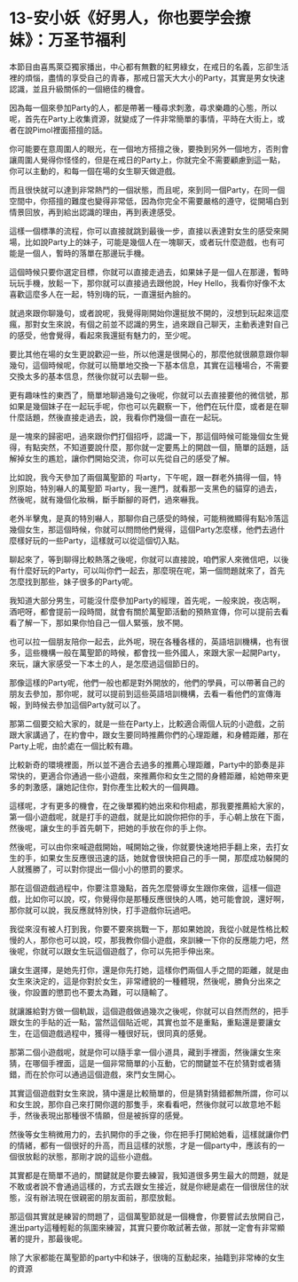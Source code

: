 # 13-安小妖《好男人，你也要学会撩妹》：万圣节福利

本節目由喜馬萊亞獨家播出，中心都有無數的紅男綠女，在戒日的名義，忘卻生活裡的煩惱，盡情的享受自己的青春，那戒日當天大大小的Party，其實是男女快速認識，並且升級關係的一個絕佳的機會。

因為每一個來參加Party的人，都是帶著一種尋求刺激，尋求樂趣的心態，所以呢，首先在Party上收集資源，就變成了一件非常簡單的事情，平時在大街上，或者在說Pimol裡面搭擅的話。

你可能要在意周圍人的眼光，在一個地方搭擅之後，要換到另外一個地方，否則會讓周圍人覺得你怪怪的，但是在戒日的Party上，你就完全不需要顧慮到這一點，你可以主動的，和每一個在場的女生聊天做遊戲。

而且很快就可以達到非常熱鬥的一個狀態，而且呢，來到同一個Party，在同一個空間中，你搭擅的難度也變得非常低，因為你完全不需要嚴格的遵守，從開場白到情景回放，再到給出認識的理由，再到表達感受。

這樣一個標準的流程，你可以直接就跳到最後一步，直接以表達對女生的感受來開場，比如說Party上的妹子，可能是幾個人在一塊聊天，或者玩什麼遊戲，也有可能是一個人，暫時的落單在那邊玩手機。

這個時候只要你選定目標，你就可以直接走過去，如果妹子是一個人在那邊，暫時玩玩手機，放鬆一下，那你就可以直接過去跟他說，Hey Hello，我看你好像不太喜歡這麼多人在一起，特別嗨的玩，一直還挺內臉的。

就過來跟你聊幾句，或者說呢，我覺得剛開始你還挺放不開的，沒想到玩起來這麼瘋，那對女生來說，有個之前並不認識的男生，過來跟自己聊天，主動表達對自己的感受，他會覺得，看起來我還挺有魅力的，至少呢。

要比其他在場的女生更說歡迎一些，所以他還是很開心的，那麼他就很願意跟你聊幾句，這個時候呢，你就可以簡單地交換一下基本信息，其實在這種場合，不需要交換太多的基本信息，然後你就可以去聊一些。

更有趣味性的東西了，簡單地聊過幾句之後呢，你就可以去直接要他的微信號，那如果是幾個妹子在一起玩手呢，你也可以先觀察一下，他們在玩什麼，或者是在聊什麼話題，然後直接走過去，說，我看你們幾個一直在一起玩。

是一塊來的歸密吧，過來跟你們打個招呼，認識一下，那這個時候可能幾個女生覺得，有點突然，不知道要說什麼，那你就一定要馬上的開啟一個，簡單的話題，話解掉女生的尷尬，讓你們開始交流，你可以先從自己的感受了解。

比如說，我今天參加了兩個萬聖節的 파arty，下午呢，跟一群老外搞得一個，特別原始，特別嚇人的萬聖節 파arty，我一進門，就看那一支黑色的貓穿的過去，然後呢，就有幾個化妝稱，斷手斷腳的哥們，過來嚇我。

老外半擊鬼，是真的特別嚇人，那聊你自己感受的時候，可能稍微顯得有點冷落這幾個女生，那這個時候，你就可以問問他們覺得，這個Party怎麼樣，他們去過什麼樣好玩的一些Party，這樣就可以從這個切入點。

聊起來了，等到聊得比較熱落之後呢，你就可以直接說，咱們家人來微信吧，以後有什麼好玩的Party，可以叫你們一起去，那麼現在呢，第一個問題就來了，首先怎麼找到那些，妹子很多的Party呢。

我知道大部分男生，可能沒什麼參加Party的經理，首先呢，一般來說，夜店啊，酒吧呀，都會提前一段時間，就會有關於萬聖節活動的預熱宣傳，你可以提前去看看了解一下，那如果你怕自己一個人緊張，放不開。

也可以拉一個朋友陪你一起去，此外呢，現在各種各樣的，英語培訓機構，也有很多，這些機構一般在萬聖節的時候，都會找一些外國人，來跟大家一起開Party，來玩，讓大家感受一下本土的人，是怎麼過這個節日的。

那像這樣的Party呢，他們一般也都是對外開放的，他們的學員，可以帶著自己的朋友去參加，那你呢，就可以提前到這些英語培訓機構，去看一看他們的宣傳海報，到時候去參加這個Party就可以了。

那第二個要交給大家的，就是一些在Party上，比較適合兩個人玩的小遊戲，之前跟大家講過了，在約會中，跟女生要同時推薦你們的心理距離，和身體距離，那在Party上呢，由於處在一個比較有趣。

比較新奇的環境裡面，所以並不適合去過多的推薦心理距離，Party中的節奏是非常快的，更適合你通過一些小遊戲，來推薦你和女生之間的身體距離，給她帶來更多的刺激感，讓她記住你，對你產生比較大的一個興趣。

這樣呢，才有更多的機會，在之後單獨約她出來和你相處，那我要推薦給大家的，第一個小遊戲呢，就是打手的遊戲，就是比如說你把你的手，手心朝上放在下面，然後呢，讓女生的手首先朝下，把她的手放在你的手上你。

然後呢，可以由你來喊遊戲開始，喊開始之後，你就要快速地把手翻上來，去打女生的手，如果女生反應很迅速的話，她就會很快把自己的手一開，那麼成功躲開的人就獲勝了，可以對你提出一個小小的懲罰的要求。

那在這個遊戲過程中，你要注意幾點，首先怎麼營導女生跟你來做，這樣一個遊戲，比如你可以說，哎，你覺得你是那種反應很快的人嗎，她可能會說，還好啊，那你就可以說，我反應就特別快，打手遊戲你玩過吧。

我從來沒有被人打到我，你要不要來挑戰一下，那如果她說，我從小就是性格比較慢的人，那你也可以說，哎，那我教你個小遊戲，來訓練一下你的反應能力吧，然後呢，你就可以跟女生玩這個遊戲了，你可以先把手伸出來。

讓女生選擇，是她先打你，還是你先打她，這樣你們兩個人手之間的距離，就是由女生來決定的，這是你對於女生，非常禮貌的一種體現，然後呢，勝負分出來之後，你設置的懲罰也不要太為難，可以隨輸了。

就讓誰給對方做一個軌跋，這個遊戲做過幾次之後呢，你就可以自然而然的，把手跟女生的手貼的近一點，當然這個貼近呢，其實也並不是重點，重點還是要讓女生，在這個遊戲過程中，獲得一種很好玩，很同真的感覺。

那第二個小遊戲呢，就是你可以隨手拿一個小道具，藏到手裡面，然後讓女生來猜，在哪個手裡面，這是一個非常簡單的小互動，它的關鍵並不在於猜對或者猜錯，而在於你可以通過這個遊戲，來鬥女生開心。

其實這個遊戲對女生來說，猜中還是比較簡單的，但是猜對猜錯都無所謂，你可以和女生說，那你自己來打開你選的那隻手，來看看吧，然後你就可以故意地不鬆手，然後表現出那種很不情願，但是被拆穿的感覺。

然後等女生稍微用力的，去扒開你的手之後，你在把手打開給她看，這樣就讓你們的情緒，都有一個很好的升高，而且這樣的狀態，才是一個party中，應該有的一個很放鬆的狀態，那剛才說的這些小遊戲。

其實都是在簡單不過的，關鍵就是你要去練習，我知道很多男生最大的問題，就是不敢或者說不會通過這樣的，方式去跟女生接近，就是你總是處在一個很居住的狀態，沒有辦法現在很親密的朋友面前，那麼放鬆。

那這個其實就是練習的問題了，這個萬聖節就是一個機會，你要嘗試去放開自己，進出party這種輕鬆的氛圍來練習，其實只要你敢試著去做，那就一定會有非常顯著的提升，那最後呢。

除了大家都能在萬聖節的party中和妹子，很嗨的互動起來，抽籍到非常棒的女生的資源